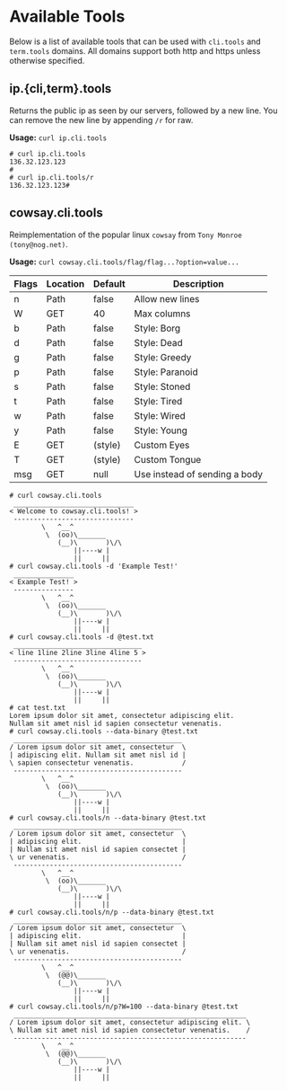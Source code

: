 # Available Tools

Below is a list of available tools that can be used with `cli.tools` and
`term.tools` domains. All domains support both http and https unless otherwise
specified.

## ip.{cli,term}.tools

Returns the public ip as seen by our servers, followed by a
new line. You can remove the new line by appending `/r` for raw.

**Usage:** `curl ip.cli.tools`

```
# curl ip.cli.tools
136.32.123.123
#
# curl ip.cli.tools/r
136.32.123.123# 
```

## cowsay.cli.tools

Reimplementation of the popular linux `cowsay` from
`Tony Monroe (tony@nog.net)`.

**Usage:** `curl cowsay.cli.tools/flag/flag...?option=value...`

| Flags | Location | Default | Description                   |
|-------|----------|---------|-------------------------------|
| n     | Path     | false   | Allow new lines               |
| W     | GET      | 40      | Max columns                   |
| b     | Path     | false   | Style: Borg                   |
| d     | Path     | false   | Style: Dead                   |
| g     | Path     | false   | Style: Greedy                 |
| p     | Path     | false   | Style: Paranoid               |
| s     | Path     | false   | Style: Stoned                 |
| t     | Path     | false   | Style: Tired                  |
| w     | Path     | false   | Style: Wired                  |
| y     | Path     | false   | Style: Young                  |
| E     | GET      | (style) | Custom Eyes                   |
| T     | GET      | (style) | Custom Tongue                 |
| msg   | GET      | null    | Use instead of sending a body |

```
# curl cowsay.cli.tools
 ______________________________
< Welcome to cowsay.cli.tools! >
 ------------------------------
        \   ^__^
         \  (oo)\_______
            (__)\       )\/\
                ||----w |
                ||     ||
# curl cowsay.cli.tools -d 'Example Test!'
 _______________
< Example Test! >
 ---------------
        \   ^__^
         \  (oo)\_______
            (__)\       )\/\
                ||----w |
                ||     ||
# curl cowsay.cli.tools -d @test.txt
 ________________________________
< line 1line 2line 3line 4line 5 >
 --------------------------------
        \   ^__^
         \  (oo)\_______
            (__)\       )\/\
                ||----w |
                ||     ||
# cat test.txt
Lorem ipsum dolor sit amet, consectetur adipiscing elit.
Nullam sit amet nisl id sapien consectetur venenatis.
# curl cowsay.cli.tools --data-binary @test.txt
 __________________________________________
/ Lorem ipsum dolor sit amet, consectetur  \
| adipiscing elit. Nullam sit amet nisl id |
\ sapien consectetur venenatis.            /
 ------------------------------------------
        \   ^__^
         \  (oo)\_______
            (__)\       )\/\
                ||----w |
                ||     ||
# curl cowsay.cli.tools/n --data-binary @test.txt
 __________________________________________
/ Lorem ipsum dolor sit amet, consectetur  \
| adipiscing elit.                         |
| Nullam sit amet nisl id sapien consectet |
\ ur venenatis.                            /
 ------------------------------------------
        \   ^__^
         \  (oo)\_______
            (__)\       )\/\
                ||----w |
                ||     ||
# curl cowsay.cli.tools/n/p --data-binary @test.txt
 __________________________________________
/ Lorem ipsum dolor sit amet, consectetur  \
| adipiscing elit.                         |
| Nullam sit amet nisl id sapien consectet |
\ ur venenatis.                            /
 ------------------------------------------
        \   ^__^
         \  (@@)\_______
            (__)\       )\/\
                ||----w |
                ||     ||
# curl cowsay.cli.tools/n/p?W=100 --data-binary @test.txt
 __________________________________________________________
/ Lorem ipsum dolor sit amet, consectetur adipiscing elit. \
\ Nullam sit amet nisl id sapien consectetur venenatis.    /
 ----------------------------------------------------------
        \   ^__^
         \  (@@)\_______
            (__)\       )\/\
                ||----w |
                ||     ||
```